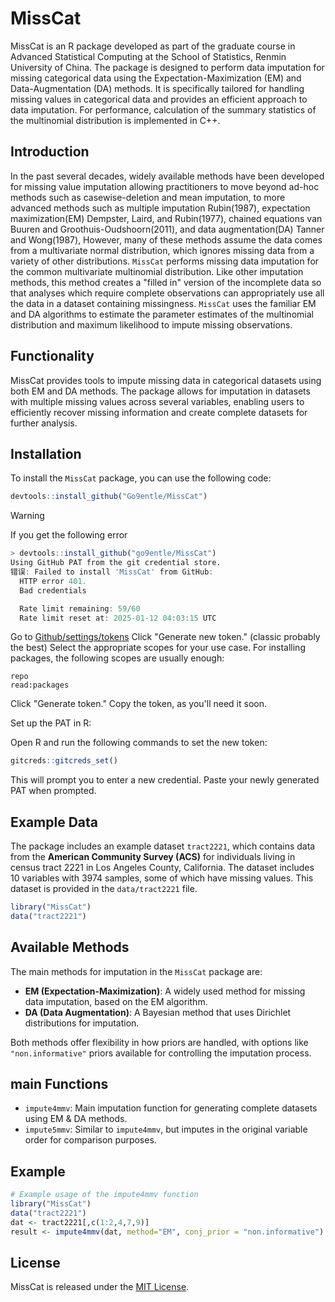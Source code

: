 

# MissCat

MissCat is an R package developed as part of the graduate course in Advanced Statistical Computing at the School of Statistics, Renmin University of China. The package is designed to perform data imputation for missing categorical data using the Expectation-Maximization (EM) and Data-Augmentation (DA) methods. It is specifically tailored for handling missing values in categorical data and provides an efficient approach to data imputation. For performance, calculation of the summary statistics of the multinomial distribution is implemented in C++.

## Introduction

In the past several decades, widely available methods have been developed for missing value imputation allowing practitioners to move beyond ad-hoc methods such as casewise-deletion and mean imputation, to more advanced methods such as multiple imputation Rubin(1987), expectation maximization(EM) Dempster, Laird, and Rubin(1977), chained equations van Buuren and Groothuis-Oudshoorn(2011), and data augmentation(DA) Tanner and Wong(1987), However, many of these methods assume the data comes from a multivariate normal distribution, which ignores missing data from a variety of other distributions. `MissCat` performs missing data imputation for the common multivariate multinomial distribution. Like other imputation methods, this method creates a "filled in" version of the incomplete data so that analyses which require complete observations can appropriately use all the data in a dataset containing missingness. `MissCat` uses the familiar EM and DA algorithms to estimate the parameter estimates of the multinomial distribution and maximum likelihood to impute missing observations.

## Functionality

MissCat provides tools to impute missing data in categorical datasets using both EM and DA methods. The package allows for imputation in datasets with multiple missing values across several variables, enabling users to efficiently recover missing information and create complete datasets for further analysis.

## Installation

To install the `MissCat` package, you can use the following code:

```R
devtools::install_github("Go9entle/MissCat")
```

> [!Warning]
>
> If you get the following error
>
> ```R
> > devtools::install_github("go9entle/MissCat")
> Using GitHub PAT from the git credential store.
> 错误: Failed to install 'MissCat' from GitHub:
>   HTTP error 401.
>   Bad credentials
> 
>   Rate limit remaining: 59/60
>   Rate limit reset at: 2025-01-12 04:03:15 UTC
> ```
>
> Go to [Github/settings/tokens](https://github.com/settings/tokens)
> Click "Generate new token." (classic probably the best)
> Select the appropriate scopes for your use case. For installing packages, the following scopes are usually enough:
>
> ```github
> repo
> read:packages
> ```
>
> Click "Generate token."
> Copy the token, as you'll need it soon.
>
> Set up the PAT in R:
>
> Open R and run the following commands to set the new token:
>
> ```R
> gitcreds::gitcreds_set()
> ```
>
> This will prompt you to enter a new credential. Paste your newly generated PAT when prompted.



## Example Data

The package includes an example dataset `tract2221`, which contains data from the **American Community Survey (ACS)** for individuals living in census tract 2221 in Los Angeles County, California. The dataset includes 10 variables with 3974 samples, some of which have missing values. This dataset is provided in the `data/tract2221` file.

```R
library("MissCat")
data("tract2221")
```

## Available Methods

The main methods for imputation in the `MissCat` package are:

- **EM (Expectation-Maximization)**: A widely used method for missing data imputation, based on the EM algorithm.
- **DA (Data Augmentation)**: A Bayesian method that uses Dirichlet distributions for imputation.

Both methods offer flexibility in how priors are handled, with options like `"non.informative"` priors available for controlling the imputation process.





## main Functions

- `impute4mmv`: Main imputation function for generating complete datasets using EM & DA methods.
- `impute5mmv`: Similar to `impute4mmv`, but imputes in the original variable order for comparison purposes.

## Example

```R
# Example usage of the impute4mmv function
library("MissCat")
data("tract2221")
dat <- tract2221[,c(1:2,4,7,9)]
result <- impute4mmv(dat, method="EM", conj_prior = "non.informative")

```

## License

MissCat is released under the [MIT License](LICENSE).

